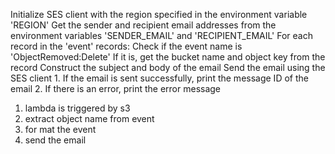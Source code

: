Initialize SES client with the region specified in the environment variable 'REGION'
Get the sender and recipient email addresses from the environment variables 'SENDER_EMAIL' and 'RECIPIENT_EMAIL'
   For each record in the 'event' records:
    Check if the event name is 'ObjectRemoved:Delete'
    If it is, get the bucket name and object key from the record
    Construct the subject and body of the email
    Send the email using the SES client
       1. If the email is sent successfully, print the message ID of the email
       2. If there is an error, print the error message

1. lambda is triggered by s3
2. extract object name from event
3. for mat the event 
4. send the email